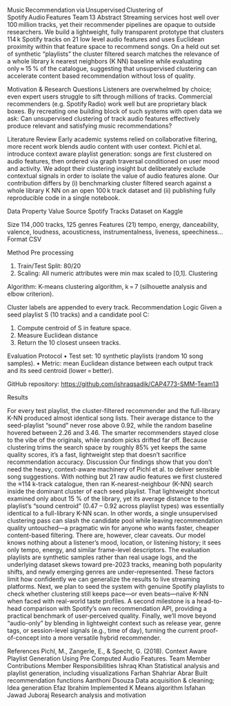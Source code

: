 Music Recommendation via Unsupervised Clustering of Spotify Audio Features
Team 13
Abstract
Streaming services host well over 100 million tracks, yet their recommender pipelines are opaque to outside researchers. We build a lightweight, fully transparent prototype that clusters 114 k Spotify tracks on 21 low level audio features and uses Euclidean proximity within that feature space to recommend songs. On a held out set of synthetic “playlists” the cluster filtered search matches the relevance of a whole library k nearest neighbors (K NN) baseline while evaluating only ≈ 15 % of the catalogue, suggesting that unsupervised clustering can accelerate content based recommendation without loss of quality. 

Motivation & Research Questions
Listeners are overwhelmed by choice; even expert users struggle to sift through millions of tracks. Commercial recommenders (e.g. Spotify Radio) work well but are proprietary black boxes. By recreating one building block of such systems with open data we ask:
Can unsupervised clustering of track audio features effectively produce relevant and satisfying music recommendations?

Literature Review
Early academic systems relied on collaborative filtering, more recent work blends audio content with user context. Pichl et al. introduce context aware playlist generation: songs are first clustered on audio features, then ordered via graph traversal conditioned on user mood and activity. We adopt their clustering insight but deliberately exclude contextual signals in order to isolate the value of audio features alone. 
Our contribution differs by (i) benchmarking cluster filtered search against a whole library K NN on an open 100 k track dataset and (ii) publishing fully reproducible code in a single notebook.

Data
Property	Value
Source	Spotify Tracks Dataset on Kaggle  

Size	114 ,000 tracks, 125 genres
Features (21)	tempo, energy, danceability, valence, loudness, acousticness, instrumentalness, liveness, speechiness…
Format	CSV 

Method
Pre processing
1.	Train/Test Split: 80/20
2.	Scaling: All numeric attributes were min max scaled to [0,1].
Clustering
 
Algorithm: K-means clustering algorithm, k = 7 (silhouette analysis and elbow criterion).
 
Cluster labels are appended to every track.
Recommendation Logic
Given a seed playlist S (10 tracks) and a candidate pool C:
1.	Compute centroid of S in feature space.
2.	Measure Euclidean distance
3.	Return the 10 closest unseen tracks.
 
Evaluation Protocol
•	Test set: 10 synthetic playlists (random 10 song samples).
•	Metric: mean Euclidean distance between each output track and its seed centroid (lower = better).
 
GitHub repository: https://github.com/ishraqsadik/CAP4773-SMM-Team13 

Results
   
For every test playlist, the cluster-filtered recommender and the full-library K-NN produced almost identical song lists. Their average distance to the seed-playlist “sound” never rose above 0.92, while the random baseline hovered between 2.26 and 3.46. The smarter recommenders stayed close to the vibe of the originals, while random picks drifted far off. Because clustering trims the search space by roughly 85% yet keeps the same quality scores, it’s a fast, lightweight step that doesn’t sacrifice recommendation accuracy.
Discussion
Our findings show that you don’t need the heavy, context-aware machinery of Pichl et al. to deliver sensible song suggestions. With nothing but 21 raw audio features we first clustered the ≈114 k-track catalogue, then ran K-nearest-neighbour (K-NN) search inside the dominant cluster of each seed playlist. That lightweight shortcut examined only about 15 % of the library, yet its average distance to the playlist’s “sound centroid” (0.47 – 0.92 across playlist types) was essentially identical to a full-library K-NN scan. In other words, a single unsupervised clustering pass can slash the candidate pool while leaving recommendation quality untouched—a pragmatic win for anyone who wants faster, cheaper content-based filtering.
There are, however, clear caveats. Our model knows nothing about a listener’s mood, location, or listening history; it sees only tempo, energy, and similar frame-level descriptors. The evaluation playlists are synthetic samples rather than real usage logs, and the underlying dataset skews toward pre-2023 tracks, meaning both popularity shifts, and newly emerging genres are under-represented. These factors limit how confidently we can generalize the results to live streaming platforms.
Next, we plan to seed the system with genuine Spotify playlists to check whether clustering still keeps pace—or even beats—naïve K-NN when faced with real-world taste profiles. A second milestone is a head-to-head comparison with Spotify’s own recommendation API, providing a practical benchmark of user‐perceived quality. Finally, we’ll move beyond “audio-only” by blending in lightweight context such as release year, genre tags, or session-level signals (e.g., time of day), turning the current proof-of-concept into a more versatile hybrid recommender.





References
Pichl, M., Zangerle, E., & Specht, G. (2018). Context Aware Playlist Generation Using Pre Computed Audio Features.
Team Member Contributions
Member	Responsibilities
Ishraq Khan	Statistical analysis and playlist generation, including visualizations
Farhan Shahriar Abrar	Built recommendation functions
Aanthoni Dsouza	Data acquisition & cleaning; Idea generation
Efaz Ibrahim	Implemented K Means algorithm
Isfahan Jawad Juboraj	Research analysis and motivation



